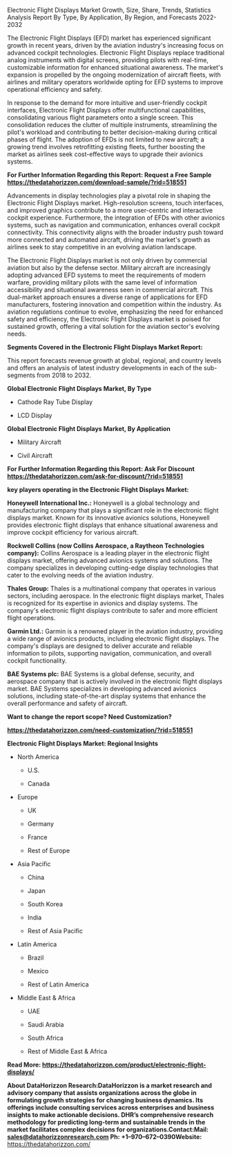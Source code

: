Electronic Flight Displays Market Growth, Size, Share, Trends,
Statistics Analysis Report By Type, By Application, By Region, and
Forecasts 2022-2032

The Electronic Flight Displays (EFD) market has experienced significant
growth in recent years, driven by the aviation industry's increasing
focus on advanced cockpit technologies. Electronic Flight Displays
replace traditional analog instruments with digital screens, providing
pilots with real-time, customizable information for enhanced situational
awareness. The market's expansion is propelled by the ongoing
modernization of aircraft fleets, with airlines and military operators
worldwide opting for EFD systems to improve operational efficiency and
safety.

In response to the demand for more intuitive and user-friendly cockpit
interfaces, Electronic Flight Displays offer multifunctional
capabilities, consolidating various flight parameters onto a single
screen. This consolidation reduces the clutter of multiple instruments,
streamlining the pilot's workload and contributing to better
decision-making during critical phases of flight. The adoption of EFDs
is not limited to new aircraft; a growing trend involves retrofitting
existing fleets, further boosting the market as airlines seek
cost-effective ways to upgrade their avionics systems.

**For Further Information Regarding this Report: Request a Free Sample
<https://thedatahorizzon.com/download-sample/?rid=518551>**

Advancements in display technologies play a pivotal role in shaping the
Electronic Flight Displays market. High-resolution screens, touch
interfaces, and improved graphics contribute to a more user-centric and
interactive cockpit experience. Furthermore, the integration of EFDs
with other avionics systems, such as navigation and communication,
enhances overall cockpit connectivity. This connectivity aligns with the
broader industry push toward more connected and automated aircraft,
driving the market's growth as airlines seek to stay competitive in an
evolving aviation landscape.

The Electronic Flight Displays market is not only driven by commercial
aviation but also by the defense sector. Military aircraft are
increasingly adopting advanced EFD systems to meet the requirements of
modern warfare, providing military pilots with the same level of
information accessibility and situational awareness seen in commercial
aircraft. This dual-market approach ensures a diverse range of
applications for EFD manufacturers, fostering innovation and competition
within the industry. As aviation regulations continue to evolve,
emphasizing the need for enhanced safety and efficiency, the Electronic
Flight Displays market is poised for sustained growth, offering a vital
solution for the aviation sector's evolving needs.

**Segments Covered in the Electronic Flight Displays Market Report:**

This report forecasts revenue growth at global, regional, and country
levels and offers an analysis of latest industry developments in each of
the sub-segments from 2018 to 2032.

**Global Electronic Flight Displays Market, By Type**

-   Cathode Ray Tube Display

-   LCD Display

**Global Electronic Flight Displays Market, By Application**

-   Military Aircraft

-   Civil Aircraft

**For Further Information Regarding this Report: Ask For Discount
<https://thedatahorizzon.com/ask-for-discount/?rid=518551>**

**key players operating in the Electronic Flight Displays Market:**

**Honeywell International Inc.:** Honeywell is a global technology and
manufacturing company that plays a significant role in the electronic
flight displays market. Known for its innovative avionics solutions,
Honeywell provides electronic flight displays that enhance situational
awareness and improve cockpit efficiency for various aircraft.

**Rockwell Collins (now Collins Aerospace, a Raytheon Technologies
company):** Collins Aerospace is a leading player in the electronic
flight displays market, offering advanced avionics systems and
solutions. The company specializes in developing cutting-edge display
technologies that cater to the evolving needs of the aviation industry.

**Thales Group:** Thales is a multinational company that operates in
various sectors, including aerospace. In the electronic flight displays
market, Thales is recognized for its expertise in avionics and display
systems. The company's electronic flight displays contribute to safer
and more efficient flight operations.

**Garmin Ltd.:** Garmin is a renowned player in the aviation industry,
providing a wide range of avionics products, including electronic flight
displays. The company's displays are designed to deliver accurate and
reliable information to pilots, supporting navigation, communication,
and overall cockpit functionality.

**BAE Systems plc:** BAE Systems is a global defense, security, and
aerospace company that is actively involved in the electronic flight
displays market. BAE Systems specializes in developing advanced avionics
solutions, including state-of-the-art display systems that enhance the
overall performance and safety of aircraft.

**Want to change the report scope? Need Customization?**

**<https://thedatahorizzon.com/need-customization/?rid=518551>**

**Electronic Flight Displays Market: Regional Insights**

-   North America

    -   U.S.

    -   Canada

-   Europe

    -   UK

    -   Germany

    -   France

    -   Rest of Europe

-   Asia Pacific

    -   China

    -   Japan

    -   South Korea

    -   India

    -   Rest of Asia Pacific

-   Latin America

    -   Brazil

    -   Mexico

    -   Rest of Latin America

-   Middle East & Africa

    -   UAE

    -   Saudi Arabia

    -   South Africa

    -   Rest of Middle East & Africa

**Read More:
<https://thedatahorizzon.com/product/electronic-flight-displays/>**

**About DataHorizzon Research:**DataHorizzon is a market research and
advisory company that assists organizations across the globe in
formulating growth strategies for changing business dynamics. Its
offerings include consulting services across enterprises and business
insights to make actionable decisions. DHR’s comprehensive research
methodology for predicting long-term and sustainable trends in the
market facilitates complex decisions for organizations.**Contact:Mail:**
<sales@datahorizzonresearch.com> **Ph:** +1–970–672–0390**Website:**
<https://thedatahorizzon.com/>
